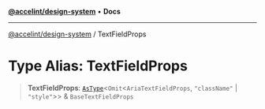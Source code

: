 [**@accelint/design-system**](../README.md) • **Docs**

***

[@accelint/design-system](../README.md) / TextFieldProps

# Type Alias: TextFieldProps

> **TextFieldProps**: [`AsType`](AsType.md)\<`Omit`\<`AriaTextFieldProps`, `"className"` \| `"style"`\>\> & `BaseTextFieldProps`
